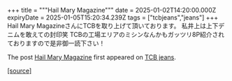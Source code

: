+++
title = """Hail Mary Magazine"""
date = 2025-01-02T14:20:00.000Z
expiryDate = 2025-01-05T15:20:34.239Z
tags = ["tcbjeans","jeans"]
+++
Hail Mary MagazineさんにTCBを取り上げて頂いております。 私井上は上下デニムを敢えての封印笑 TCBの工場エリアのミシンなんかもガッツリ8P紹介されておりますので是非御一読下さい！

The post [Hail Mary Magazine](http://tcbjeans.com/2025/01/02/50636) first appeared on [TCB jeans](http://tcbjeans.com).

[[source]](http://tcbjeans.com/2025/01/02/50636)

